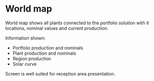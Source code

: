 # World map

World map shows all plants connected to the portfolio solution with it locations, nominal values and current production.

Information shown:
- Portfolio production and nominals
- Plant production and nominals
- Region production
- Solar curve

Screen is well suited for reception area presentation. 